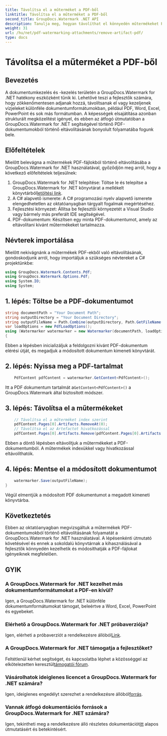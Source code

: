 ```yaml
---
title: Távolítsa el a műterméket a PDF-ből
linktitle: Távolítsa el a műterméket a PDF-ből
second_title: GroupDocs.Watermark .NET API
description: Tanulja meg, hogyan távolíthat el könnyedén műtermékeket PDF-dokumentumokból a GroupDocs.Watermark for .NET segítségével. Lépésről lépésre sajátítsa el a folyamatot átfogó oktatóanyagunk segítségével.
weight: 31
url: /hu/net/pdf-watermarking-attachments/remove-artifact-pdf/
type: docs
---
```

# Távolítsa el a műterméket a PDF-ből

## Bevezetés
A dokumentumkezelés és -kezelés területén a GroupDocs.Watermark for .NET hatékony eszközként tűnik ki. Lehetővé teszi a fejlesztők számára, hogy zökkenőmentesen adjanak hozzá, távolítsanak el vagy kezeljenek vízjeleket különféle dokumentumformátumokban, például PDF, Word, Excel, PowerPoint és sok más formátumban. A képességek elsajátítása azonban strukturált megközelítést igényel, és ebben az átfogó útmutatóban a GroupDocs.Watermark for .NET segítségével történő PDF-dokumentumokból történő eltávolításának bonyolult folyamatába fogunk bele.
## Előfeltételek
Mielőtt belevágna a műtermékek PDF-fájlokból történő eltávolításába a GroupDocs.Watermark for .NET használatával, győződjön meg arról, hogy a következő előfeltételek teljesülnek:
1.  GroupDocs.Watermark for .NET telepítése: Töltse le és telepítse a GroupDocs.Watermark for .NET könyvtárat a mellékelt könyvtárból[letöltési link](https://releases.groupdocs.com/Watermark/net/).
2. A C# alapvető ismerete: A C# programozási nyelv alapvető ismerete elengedhetetlen az oktatóanyagban tárgyalt fogalmak megértéséhez.
3. Fejlesztési környezet: Állítsa be fejlesztői környezetét a Visual Studio vagy bármely más preferált IDE segítségével.
4. PDF-dokumentum: Készítsen egy minta PDF-dokumentumot, amely az eltávolítani kívánt műtermékeket tartalmazza.

## Névterek importálása
Mielőtt nekivágnánk a műtermékek PDF-ekből való eltávolításának, gondoskodjunk arról, hogy importáljuk a szükséges névtereket a C# projektünkbe:
```csharp
using GroupDocs.Watermark.Contents.Pdf;
using GroupDocs.Watermark.Options.Pdf;
using System.IO;
using System;
```
## 1. lépés: Töltse be a PDF-dokumentumot
```csharp
string documentPath = "Your Document Path";
string outputDirectory = "Your Document Directory";
string outputFileName = Path.Combine(outputDirectory, Path.GetFileName(documentPath));
var loadOptions = new PdfLoadOptions();
using (Watermarker watermarker = new Watermarker(documentPath, loadOptions))
{
```
Ebben a lépésben inicializáljuk a feldolgozni kívánt PDF-dokumentum elérési útját, és megadjuk a módosított dokumentum kimeneti könyvtárát.
## 2. lépés: Nyissa meg a PDF-tartalmat
```csharp
    PdfContent pdfContent = watermarker.GetContent<PdfContent>();
```
 Itt a PDF dokumentum tartalmát a`GetContent<PdfContent>()` a GroupDocs.Watermark által biztosított módszer.
## 3. lépés: Távolítsa el a műtermékeket
```csharp
    // Távolítsa el a műterméket index szerint
    pdfContent.Pages[0].Artifacts.RemoveAt(0);
    // Távolítsa el az Artefactot hivatkozással
    pdfContent.Pages[0].Artifacts.Remove(pdfContent.Pages[0].Artifacts[0]);
```
Ebben a döntő lépésben eltávolítjuk a műtermékeket a PDF-dokumentumból. A műtermékek indexükkel vagy hivatkozással eltávolíthatók.
## 4. lépés: Mentse el a módosított dokumentumot
```csharp
    watermarker.Save(outputFileName);
}
```
Végül elmentjük a módosított PDF dokumentumot a megadott kimeneti könyvtárba.

## Következtetés
Ebben az oktatóanyagban megvizsgáltuk a műtermékek PDF-dokumentumokból történő eltávolításának folyamatát a GroupDocs.Watermark for .NET használatával. A lépésenkénti útmutató követésével és ennek a sokoldalú könyvtárnak a kihasználásával a fejlesztők könnyedén kezelhetik és módosíthatják a PDF-fájlokat igényeiknek megfelelően.
## GYIK
### A GroupDocs.Watermark for .NET kezelhet más dokumentumformátumokat a PDF-en kívül?
Igen, a GroupDocs.Watermark for .NET különféle dokumentumformátumokat támogat, beleértve a Word, Excel, PowerPoint és egyebeket.
### Elérhető a GroupDocs.Watermark for .NET próbaverziója?
 Igen, elérheti a próbaverziót a rendelkezésre állóból[Link](https://releases.groupdocs.com/).
### A GroupDocs.Watermark for .NET támogatja a fejlesztőket?
 Feltétlenül kérhet segítséget, és kapcsolatba léphet a közösséggel az elkötelezetten keresztül[támogatói fórum](https://forum.groupdocs.com/c/watermark/19).
### Vásárolhatok ideiglenes licencet a GroupDocs.Watermark for .NET számára?
 Igen, ideiglenes engedélyt szerezhet a rendelkezésre állóból[forrás](https://purchase.groupdocs.com/temporary-license/).
### Vannak átfogó dokumentációs források a GroupDocs.Watermark for .NET számára?
 Igen, tekintheti meg a rendelkezésre álló részletes dokumentációt[itt](https://tutorials.groupdocs.com/Watermark/net/) alapos útmutatásért és betekintésért.